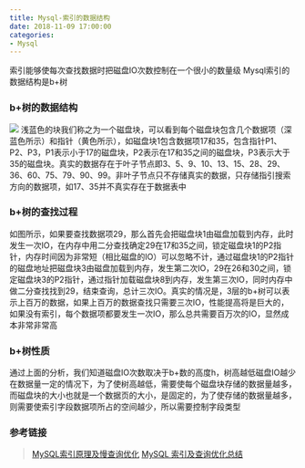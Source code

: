 ```yaml
---
title: Mysql-索引的数据结构
date: 2018-11-09 17:00:00
categories: 
- Mysql
---
```


索引能够使每次查找数据时把磁盘IO次数控制在一个很小的数量级
Mysql索引的数据结构是b+树
<!--more-->

### b+树的数据结构
![](https://tech.meituan.com/img/mysql_index/btree.jpg)
浅蓝色的块我们称之为一个磁盘块，可以看到每个磁盘块包含几个数据项（深蓝色所示）和指针（黄色所示），如磁盘块1包含数据项17和35，包含指针P1、P2、P3，P1表示小于17的磁盘块，P2表示在17和35之间的磁盘块，P3表示大于35的磁盘块。真实的数据存在于叶子节点即3、5、9、10、13、15、28、29、36、60、75、79、90、99。非叶子节点只不存储真实的数据，只存储指引搜索方向的数据项，如17、35并不真实存在于数据表中

### b+树的查找过程
如图所示，如果要查找数据项29，那么首先会把磁盘块1由磁盘加载到内存，此时发生一次IO，在内存中用二分查找确定29在17和35之间，锁定磁盘块1的P2指针，内存时间因为非常短（相比磁盘的IO）可以忽略不计，通过磁盘块1的P2指针的磁盘地址把磁盘块3由磁盘加载到内存，发生第二次IO，29在26和30之间，锁定磁盘块3的P2指针，通过指针加载磁盘块8到内存，发生第三次IO，同时内存中做二分查找找到29，结束查询，总计三次IO。真实的情况是，3层的b+树可以表示上百万的数据，如果上百万的数据查找只需要三次IO，性能提高将是巨大的，如果没有索引，每个数据项都要发生一次IO，那么总共需要百万次的IO，显然成本非常非常高

### b+树性质
通过上面的分析，我们知道磁盘IO次数取决于b+数的高度h，树高越低磁盘IO越少
在数据量一定的情况下，为了使树高越低，需要使每个磁盘块存储的数据量越多，
而磁盘块的大小也就是一个数据页的大小，是固定的，为了使存储的数据量越多，则需要使索引字段数据项所占的空间越少，所以需要控制字段类型

### 参考链接
> [MySQL索引原理及慢查询优化](https://tech.meituan.com/mysql_index.html)
> [MySQL 索引及查询优化总结](https://juejin.im/entry/590a973561ff4b00698921b8)



